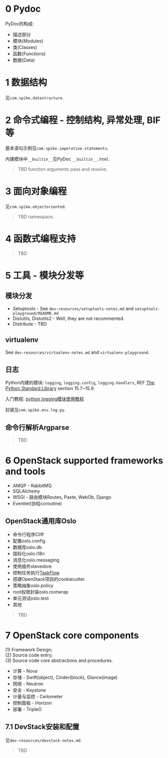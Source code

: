 # 0 Pydoc

PyDoc的构成:
 
+ 描述部分
+ 模块(Modules)
+ 类(Classes)
+ 函数(Functions)
+ 数据(Data)

# 1 数据结构

见`com.spike.datastructure`.

# 2 命令式编程 - 控制结构, 异常处理, BIF等

基本语句示例见`com.spike.imperative.statements`.

内建模块中`__builtin__`见PyDoc `__builtin__.html`.


> TBD function arguments pass and resolve.

# 3 面向对象编程

见`com.spike.objectoriented`.

> TBD namespace.

# 4 函数式编程支持

> TBD

# 5 工具 - 模块分发等
## 模块分发

+ Setuptools - See `dev-resources/setuptools-notes.md` and `setuptools-playground/README.md`
+ Distutils, Distutils2 - Well, they are not recommented.
+ Distribute - TBD

## virtualenv

See `dev-resources/virtualenv-notes.md` and `virtualenv-playground`.

## 日志

Python内建的模块: `logging`, `logging.config`, `logging.handlers`, REF [The Python Standard Library](https://docs.python.org/2.7/library/index.html) section 15.7~15.9.

入门教程: [python logging模块使用教程](http://www.jianshu.com/p/feb86c06c4f4)

封装见`com.spike.env.log.py`.

## 命令行解析Argparse

> TBD

# 6 OpenStack supported frameworks and tools

+ AMQP - RabbitMQ
+ SQLAlchemy
+ WSGI - 路由模块Routes, Paste, WebOb, Django
+ Eventlet(协程coroutine)

## OpenStack通用库Oslo

+ 命令行程序Cliff
+ 配置oslo.config
+ 数据库oslo.db
+ 国际化oslo.i18n
+ 消息化oslo.messaging
+ 使用插件stevedore
+ 控制任务执行[TaskFlow](https://wiki.openstack.org/wiki/TaskFlow)
+ 搭建OpenStack项目的cookiecutter
+ 策略抽象oslo.policy
+ root权限封装oslo.rootwrap
+ 单元测试oslo.test
+ 其他

> TBD

# 7 OpenStack core components

(1) Framework Design;  
(2) Source code entry;  
(3) Source code core abstractions and procedures.

+ 计算 - Nova
+ 存储 - Swift(object), Cinder(block), Glance(image)
+ 网络 - Neutron
+ 安全 - Keystone
+ 计量与监控 - Ceilometer
+ 控制面板 - Horizon
+ 部署 - TripleO

## 7.1 DevStack安装和配置

见`dev-resources/devstack-notes.md`.

> TBD
